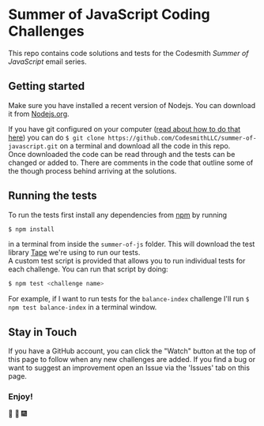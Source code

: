 # Summer of JavaScript Coding Challenges
This repo contains code solutions and tests for the Codesmith _Summer of
JavaScript_ email series.

## Getting started
Make sure you have installed a recent version of Nodejs. You can download it
from [Nodejs.org](https://nodejs.org/en/).

If you have git configured on your computer ([read about how to do that
here](https://git-scm.com/book/en/v2/Getting-Started-First-Time-Git-Setup)) you
can do `$ git clone https://github.com/CodesmithLLC/summer-of-javascript.git` on
a
terminal and download all the code in this repo.
<br>
Once downloaded the code can be read through and the tests can be changed or
added to. There are comments in the code that outline some of the though process behind
arriving at the solutions.

## Running the tests
To run the tests first install any dependencies from [npm](npmjs.com) by running
```bash
$ npm install
```
in a terminal from inside the `summer-of-js` folder. This will download the test
library [Tape](https://www.npmjs.com/package/tape) we're using to run our tests.
<br>
A custom test script is provided that allows you to run individual tests for
each challenge. You can run that script by doing:
```bash
$ npm test <challenge name>
```
For example, if I want to run tests for the `balance-index` challenge I'll run
`$ npm test balance-index` in a terminal window.

## Stay in Touch
If you have a GitHub account, you can click the "Watch" button at the top of
this page to follow when any new challenges are added. If you find a bug or want
to suggest an improvement open an Issue via the 'Issues' tab on this page.

### Enjoy!
:confetti_ball: :clap: :fireworks:
